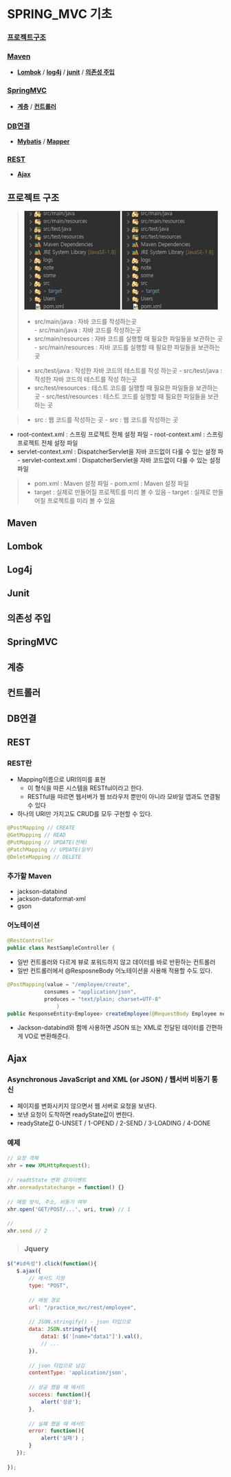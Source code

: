 # SPRING_MVC 기초

 ### **[프로젝트구조](프로젝트-구조)** 
 
 ### **[Maven](#Maven)**
 - **[Lombok](#Lombok)** / **[log4j](#Log4j)** / **[junit](#Junit)** / **[의존성 주입](의존성-주입)**
 
 ### **[SpringMVC](#SpringMVC)** 
 - **[계층](#계층)** / **[컨트롤러](컨트롤러)**
 
 ### **[DB연결](DB연결)**
 - **[Mybatis](#Mybatis)** / **[Mapper](#Mapper)**
 
 ### **[REST](#REST)**
 - **[Ajax](#Ajax)** <br>


## 프로젝트 구조
>![projectStandard](./img/프로젝트구조패키지.png)	![projectStandard](./img/프로젝트구조패키지.png)
>- src/main/java : 자바 코드를 작성하는곳 <br>	- src/main/java : 자바 코드를 작성하는곳 <br>
>- src/main/resources : 자바 코드를 실행할 때 필요한 파일들을 보관하는 곳	- src/main/resources : 자바 코드를 실행할 때 필요한 파일들을 보관하는 곳


>- src/test/java : 작성한 자바 코드의 테스트를 작성 하는곳	- src/test/java : 작성한 자바 코드의 테스트를 작성 하는곳
>- src/test/resources : 테스트 코드를 실행할 때 필요한 파일들을 보관하는 곳	- src/test/resources : 테스트 코드를 실행할 때 필요한 파일들을 보관하는 곳


>- src : 웹 코드를 작성하는 곳 	- src : 웹 코드를 작성하는 곳 
  - root-context.xml : 스프링 프로젝트 전체 설정 파일	  - root-context.xml : 스프링 프로젝트 전체 설정 파일
  - servlet-context.xml : DispatcherServlet을 자바 코드없이 다룰 수 있는 설정 파		  - servlet-context.xml : DispatcherServlet을 자바 코드없이 다룰 수 있는 설정 파일
  
>- pom.xml : Maven 설정 파일	- pom.xml : Maven 설정 파일
>- target : 실제로 만들어질 프로젝트를 미리 볼 수 있음	- target : 실제로 만들어질 프로젝트를 미리 볼 수 있음
## Maven

## Lombok
  
## Log4j
 
## Junit
  
## 의존성 주입

## SpringMVC
 
## 계층

## 컨트롤러

## DB연결

## REST
 ### REST란
  - Mapping이름으로 URI의미를 표현
	- 이 형식을 따른 시스템을 RESTful이라고 한다.
	- RESTful을 따르면 웹서버가 웹 브라우저 뿐만이 아니라 모바일 앱과도 연결될 수 있다
  - 하나의 URI만 가지고도 CRUD를 모두 구현할 수 있다.
  ```java
  @PostMapping // CREATE
  @GetMapping // READ
  @PutMapping // UPDATE(전체)
  @PatchMapping // UPDATE(일부)
  @DeleteMapping // DELETE
  ```
 ### 추가할 Maven
  - jackson-databind
  - jackson-dataformat-xml
  - gson

 ### 어노테이션
 ```java
 @RestController
 public class RestSampleController {
 ```
- 일반 컨트롤러와 다르게 뷰로 포워드하지 않고 데이터를 바로 반환하는 컨트롤러
- 일반 컨트롤러에서 @ResposneBody 어노테이션을 사용해 적용할 수도 있다.
```java
@PostMapping(value = "/employee/create",
            consumes = "application/json",
            produces = "text/plain; charset=UTF-8"
				)
public ResponseEntity<Employee> createEmployee(@RequestBody Employee new_emp) {
```
- Jackson-databind와 함께 사용하면 JSON 또는 XML로 전달된 데이터를 간편하게 VO로 변환해준다.
## Ajax
  ### Asynchronous JavaScript and XML (or JSON) / 웹서버 비동기 통신
 - 페이지를 변화시키지 않으면서 웹 서버로 요청을 보낸다.
 - 보낸 요청이 도착하면 readyState값이 변한다.
 - readyState값 0-UNSET / 1-OPEND / 2-SEND / 3-LOADING / 4-DONE 
 
 ### 예제
 ```javascript
 // 요청 객체
 xhr = new XMLHttpRequest();
 
 // readtState 변화 감지이벤트
 xhr.onreadystatechange = function() {}
 
 // 매핑 방식, 주소, 비동기 여부
 xhr.open('GET/POST/...', uri, true) // 1
 
 // 
 xhr.send // 2
 ```
 > ### Jquery
 ```javascript
 $("#id속성").click(function(){
	$.ajax({
		// 메서드 지정
		type: "POST",
		
		// 매핑 경로
		url: "/practice_mvc/rest/employee",	
		
		// JSON.stringify() - json 타입으로
		data: JSON.stringify({
			data1: $('[name="data1"]').val(),
			// ...
		}),
		
		// json 타입으로 넘김
		contentType: 'application/json',
		
		// 성공 했을 때 메서드
		success: function(){
			alert('성공');
		},
		
		// 실패 했을 때 메서드
		error: function(){
			alert('실패')	;
		}
	});
	
});
 ```

